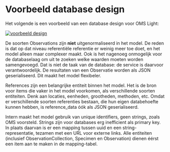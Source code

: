 # Voorbeeld database design

Het volgende is een voorbeeld van een database design voor OMS Light:

[![voorbeeld design](https://www.plantuml.com/plantuml/png/lLRTZjCy4BtFK_ZRxmOaLa98lQ1N-nu88jUURStw9up7XIxYtR7BacPQDuggDQbQrJdZEUCpayayH998oTdkFzg10p5OQNn7OH0Kn2OG1IUqGL1aWk_Ya_63HEc4DHxeC808IBlGTShA64NOHC2zBBRYPoV4z4PVpDSYEcdpPYeeGaoMUZ8k0-KtadH3GOOT-E3orrTH30fqGkYDNekKZ3vnWUupF03IWQ6F8Adi28zzPeTCJGoFsRSrVjj7GacmPRlPEVRIfXpHrnZyfc2ZtQzB5NeLh0N51U7OgCsHiCIs1LmICLTX-Jdg6d7LpqGNtmtjZaln73nKSdVTC0N7IFP1oKso4XdtKXLx1su3E2VcrSHTK20y0e9NS7HtMhwKwbwYsabyith_biCgw0dyORKwmxqyYW8_YD_NakIaS698g61UXJY0CWvozR3adidEC0Uq2xfU53OefWL7mGAlSHtIne8O49I9-VuLQvxYkaD0CahQea7YrYeXWgTJR7dhqxn5aNOK-1BUGd10U5YBl_-EKPbdc3rOnkj70Ts_F8mLhFBipkInHx2IiiEBLZbQB2xVikWfz4zm-ECYUVCjGLcVn4be9uiqST9DGwXSzv_-NtqidtV7byBd-o-JMXQrQotkM5Co-gu9IQN7jIEhjCnsP9MUVpiTAv0gNNQT4dFEEcchKc0a3RBJYeozkXgmrAkxALaARjvz-tfcT6tgcGyFTUUJBNNdPxtuHfhwbWeDCnWPPnI_EKdZ7BAKuVQyZEFCAuQ_QDfeHJuT6lxX0Tipygcd7LLz-cj8M9cJcrEDX-DazMdmzThJ3JGr6HZDYy78yG1U9sT_0m00)](https://www.plantuml.com/plantuml/png/lLRTZjCy4BtFK_ZRxmOaLa98lQ1N-nu88jUURStw9up7XIxYtR7BacPQDuggDQbQrJdZEUCpayayH998oTdkFzg10p5OQNn7OH0Kn2OG1IUqGL1aWk_Ya_63HEc4DHxeC808IBlGTShA64NOHC2zBBRYPoV4z4PVpDSYEcdpPYeeGaoMUZ8k0-KtadH3GOOT-E3orrTH30fqGkYDNekKZ3vnWUupF03IWQ6F8Adi28zzPeTCJGoFsRSrVjj7GacmPRlPEVRIfXpHrnZyfc2ZtQzB5NeLh0N51U7OgCsHiCIs1LmICLTX-Jdg6d7LpqGNtmtjZaln73nKSdVTC0N7IFP1oKso4XdtKXLx1su3E2VcrSHTK20y0e9NS7HtMhwKwbwYsabyith_biCgw0dyORKwmxqyYW8_YD_NakIaS698g61UXJY0CWvozR3adidEC0Uq2xfU53OefWL7mGAlSHtIne8O49I9-VuLQvxYkaD0CahQea7YrYeXWgTJR7dhqxn5aNOK-1BUGd10U5YBl_-EKPbdc3rOnkj70Ts_F8mLhFBipkInHx2IiiEBLZbQB2xVikWfz4zm-ECYUVCjGLcVn4be9uiqST9DGwXSzv_-NtqidtV7byBd-o-JMXQrQotkM5Co-gu9IQN7jIEhjCnsP9MUVpiTAv0gNNQT4dFEEcchKc0a3RBJYeozkXgmrAkxALaARjvz-tfcT6tgcGyFTUUJBNNdPxtuHfhwbWeDCnWPPnI_EKdZ7BAKuVQyZEFCAuQ_QDfeHJuT6lxX0Tipygcd7LLz-cj8M9cJcrEDX-DazMdmzThJ3JGr6HZDYy78yG1U9sT_0m00)

De soorten Observations zijn **niet** uitgenormaliseerd in het model. De reden is dat op dat niveau referentiële referentie er weinig meer toe doet, en het model alleen maar complexer maakt. Ook is het nagenoeg onmogelijk voor de databaselaag om uit te zoeken welke waarden moeten worden samengevoegd. Dat is niet de taak van de database: de service is daarvoor verantwoordelijk.
De resultaten van een Observatie worden als JSON geserialiseerd. Dit maakt het model flexibeler.

References zijn een belangrijke entiteit binnen het model. Het is de bron voor items die vaker in het model voorkomen, als verschillende soorten entiteiten. Denk aan locaties, eenheden, grootheden, methoden, etc. Omdat er verschillende soorten referenties bestaan, die hun eigen databehoefte kunnen hebben, is reference_data óók als JSON geserialiseerd.

Intern maakt het model gebruik van unique identifiers, geen strings, zoals OMS voorsteld. Strings zijn voor databases erg inefficient als primary key.
In plaats daarvan is er een mapping tussen uuid en een string-representatie, tezamen met een URL voor externe links. Alle entiteiten (inclusief ObservationCollection, Specimen en Observation) dienen éérst een item aan te maken in de mapping-tabel.
